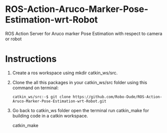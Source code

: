 # ROS-Action-Aruco-Marker-Pose-Estimation-wrt-Robot
ROS Action Server for Aruco marker Pose Estimation with respect to camera or robot

# Instructions
1. Create a ros workspace using mkdir catkin_ws/src.
2. Clone the all this packages in your catkin_ws/src folder using this command on terminal:

    ```console
    catkin_ws/src:-$ git clone https://github.com/Robo-Dude/ROS-Action-Aruco-Marker-Pose-Estimation-wrt-Robot.git
    ```
    
3. Go back to catkin_ws folder open the terminal run catkin_make for building code in a catkin workspace.

    catkin_make
    
